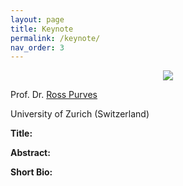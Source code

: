 ```yaml
---
layout: page
title: Keynote
permalink: /keynote/
nav_order: 3
---
```


<p align="center">
<a href="url">
 <img src="figure/119.png"  ></a>
</p>

Prof. Dr. [Ross Purves](https://www.geo.uzh.ch/~rsp/)

University of Zurich (Switzerland)

<strong> Title:</strong>

<strong> Abstract: </strong>

<strong> Short Bio: </strong>

